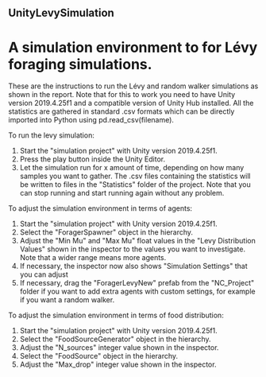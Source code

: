 ## UnityLevySimulation
# A simulation environment to for Lévy foraging simulations.

These are the instructions to run the Lévy and random walker simulations as shown in the report. Note that for this to work you need to have Unity version 2019.4.25f1 and a compatible version of Unity Hub installed. All the statistics are gathered in standard .csv formats which can be directly imported into Python using pd.read_csv(filename). 

To run the levy simulation:
1. Start the "simulation project" with Unity version 2019.4.25f1.
2. Press the play button inside the Unity Editor. 
3. Let the simulation run for x amount of time, depending on how many samples you want to gather. The .csv files containing the statistics will be written to files in the "Statistics" folder of the project. Note that you can stop running and start running again without any problem.

To adjust the simulation environment in terms of agents:
1. Start the "simulation project" with Unity version 2019.4.25f1.
2. Select the "ForagerSpawner" object in the hierarchy.
3. Adjust the "Min Mu" and "Max Mu" float values in the "Levy Distribution Values" shown in the inspector to the values you want to investigate. Note that a wider range means more agents.
4. If necessary, the inspector now also shows "Simulation Settings" that you can adjust
5. If necessary, drag the "ForagerLevyNew" prefab from the "NC_Project" folder if you want to add extra agents with custom settings, for example if you want a random walker.

To adjust the simulation environment in terms of food distribution:
1. Start the "simulation project" with Unity version 2019.4.25f1.
2. Select the "FoodSourceGenerator" object in the hierarchy.
3. Adjust the "N_sources" integer value shown in the inspector.
4. Select the "FoodSource" object in the hierarchy.
5. Adjust the "Max_drop" integer value shown in the inspector.
